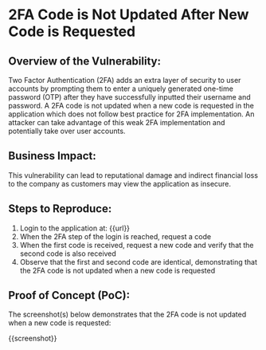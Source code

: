 # 2FA Code is Not Updated After New Code is Requested

## Overview of the Vulnerability:

Two Factor Authentication (2FA) adds an extra layer of security to user accounts by prompting them to enter a uniquely generated one-time password (OTP) after they have successfully inputted their username and password. A 2FA code is not updated when a new code is requested in the application which does not follow best practice for 2FA implementation. An attacker can take advantage of this weak 2FA implementation and potentially take over user accounts.

## Business Impact:

This vulnerability can lead to reputational damage and indirect financial loss to the company as customers may view the application as insecure.

## Steps to Reproduce:

1. Login to the application at: {{url}}
1. When the 2FA step of the login is reached, request a code
1. When the first code is received, request a new code and verify that the second code is also received
1. Observe that the first and second code are identical, demonstrating that the 2FA code is not updated when a new code is requested

## Proof of Concept (PoC):

The screenshot(s) below demonstrates that the 2FA code is not updated when a new code is requested:

{{screenshot}}
